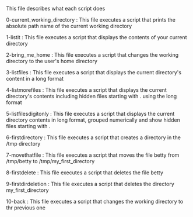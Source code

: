  This file describes what each script does

0-current_working_directory :
This file executes a script that prints the absolute path name of the current working directory

1-listit :
This file executes a script that displays the contents of your current directory

2-bring_me_home :
This file executes a script that changes the working directory to the user's home directory

3-listfiles :
This file executes a script that displays the current directory's content in a long format

4-listmorefiles :
This file executes a script that displays the current directory's contents including hidden files starting with . using the long format

5-listfilesdigitonly :
This file executes a script that displays the current directory contents in long format, grouped numerically and show hidden files starting with .

6-firstdirectory :
This file executes a script that creates a directory in the /tmp directory

7-movethatfile :
This file executes a script that moves the file betty from /tmp/betty to /tmp/my_first_directory

8-firstdelete :
This file executes a script that deletes the file betty

9-firstdirdeletion :
This file executes a script that deletes the directory my_first_directory

10-back :
This file executes a script that changes the working directory to thr previous one